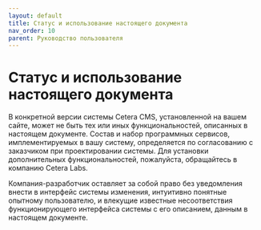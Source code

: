 ```yaml
---
layout: default
title: Статус и использование настоящего документа
nav_order: 10
parent: Руководство пользователя
---
```

# Статус и использование настоящего документа

В конкретной версии системы Cetera СMS, установленной на вашем сайте, может не быть тех или иных функциональностей, описанных в настоящем документе. Состав и набор программных сервисов, имплементируемых в вашу систему, определяется по согласованию с заказчиком при проектировании системы. Для установки дополнительных функциональностей, пожалуйста, обращайтесь в компанию Cetera Labs.

Компания-разработчик оставляет за собой право без уведомления внести в интерфейс системы изменения, интуитивно понятные опытному пользователю, и влекущие известные несоответствия функционирующего интерфейса системы с его описанием, данным в настоящем документе.